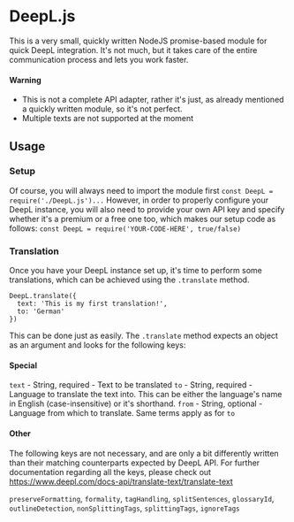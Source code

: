 # DeepL.js

This is a very small, quickly written NodeJS promise-based module for quick DeepL integration. It's not much, but it takes care of the entire communication process and lets you work faster.

#### Warning
* This is not a complete API adapter, rather it's just, as already mentioned a quickly written module, so it's not perfect.
* Multiple texts are not supported at the moment

## Usage

### Setup

Of course, you will always need to import the module first
`const DeepL = require('./DeepL.js')...`
However, in order to properly configure your DeepL instance, you will also need to provide your own API key and specify whether it's a premium or a free one too, which makes our setup code as follows:
`const DeepL = require('YOUR-CODE-HERE', true/false)`

### Translation

Once you have your DeepL instance set up, it's time to perform some translations, which can be achieved using the `.translate` method.
```
DeepL.translate({
  text: 'This is my first translation!',
  to: 'German'
})
```
This can be done just as easily. The `.translate` method expects an object as an argument and looks for the following keys:

#### Special

`text` - String, required - Text to be translated
`to` - String, required - Language to translate the text into. This can be either the language's name in English (case-insensitive) or it's shorthand.
`from` - String, optional - Language from which to translate. Same terms apply as for `to`

#### Other

The following keys are not necessary, and are only a bit differently written than their matching counterparts expected by DeepL API. For further documentation regarding all the keys, please check out https://www.deepl.com/docs-api/translate-text/translate-text

`preserveFormatting`, `formality`, `tagHandling`, `splitSentences`, `glossaryId`, `outlineDetection`, `nonSplittingTags`, `splittingTags`, `ignoreTags`
